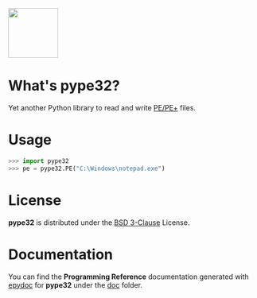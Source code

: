 <img src="http://goo.gl/jrf7j8" height="100" style="max-width: 100px">

What's pype32?
======

Yet another Python library to read and write [PE/PE+](http://es.wikipedia.org/wiki/Portable_Executable) files.

Usage
======

```python
>>> import pype32
>>> pe = pype32.PE("C:\Windows\notepad.exe")
```

License
======

**pype32** is distributed under the [BSD 3-Clause](http://opensource.org/licenses/BSD-3-Clause) License.

Documentation
======

You can find the **Programming Reference** documentation generated with [epydoc](http://epydoc.sourceforge.net/) for **pype32** under the [doc](doc/index.html) folder.